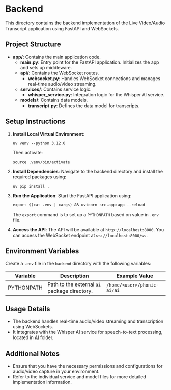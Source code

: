 # Backend

This directory contains the backend implementation of the Live Video/Audio Transcript application using FastAPI and WebSockets.

## Project Structure

- **app/**: Contains the main application code.
  - **main.py**: Entry point for the FastAPI application. Initializes the app and sets up middleware.
  - **api/**: Contains the WebSocket routes.
    - **websocket.py**: Handles WebSocket connections and manages real-time audio/video streaming.
  - **services/**: Contains service logic.
    - **whisper_service.py**: Integration logic for the Whisper AI service.
  - **models/**: Contains data models.
    - **transcript.py**: Defines the data model for transcripts.

## Setup Instructions

1. **Install Local Virtual Environment**:

   ```
   uv venv --python 3.12.0
   ```

   Then activate:

   ```
   source .venv/bin/activate
   ```

2. **Install Dependencies**:
   Navigate to the backend directory and install the required packages using:

   ```
   uv pip install .
   ```

3. **Run the Application**:
   Start the FastAPI application using:

   ```
   export $(cat .env | xargs) && uvicorn src.app:app --reload
   ```

   The `export` command is to set up a `PYTHONPATH` based on value in `.env` file.

4. **Access the API**:
   The API will be available at `http://localhost:8000`. You can access the WebSocket endpoint at `ws://localhost:8000/ws`.

## Environment Variables

Create a `.env` file in the `backend` directory with the following variables:

| Variable   | Description                                  | Example Value               |
| ---------- | -------------------------------------------- | --------------------------- |
| PYTHONPATH | Path to the external `ai` package directory. | `/home/<user>/phonic-ai/ai` |

## Usage Details

- The backend handles real-time audio/video streaming and transcription using WebSockets.
- It integrates with the Whisper AI service for speech-to-text processing, located in [AI](../ai/) folder.

## Additional Notes

- Ensure that you have the necessary permissions and configurations for audio/video capture in your environment.
- Refer to the individual service and model files for more detailed implementation information.
